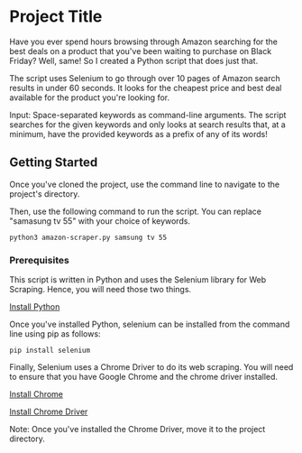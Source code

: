 # Project Title

Have you ever spend hours browsing through Amazon searching for the best deals on a product that you've been waiting to purchase on Black Friday? Well, same! So I created a Python script that does just that.   

The script uses Selenium to go through over 10 pages of Amazon search results in under 60 seconds. It looks for the cheapest price and best deal available for the product you're looking for. 

Input: Space-separated keywords as command-line arguments. The script searches for the given keywords and only looks at search results that, at a minimum, have the provided keywords as a prefix of any of its words!

## Getting Started

Once you've cloned the project, use the command line to navigate to the project's directory.

Then, use the following command to run the script. You can replace "samasung tv 55" with your choice of keywords.
    
    python3 amazon-scraper.py samsung tv 55


### Prerequisites

This script is written in Python and uses the Selenium library for Web Scraping. Hence, you will need those two things.

[Install Python](https://www.python.org/downloads/)

Once you've installed Python, selenium can be installed from the command line using pip as follows:

    pip install selenium

Finally, Selenium uses a Chrome Driver to do its web scraping. You will need to ensure that you have Google Chrome and the chrome driver installed. 

[Install Chrome](https://www.google.com/chrome/)

[Install Chrome Driver](https://sites.google.com/a/chromium.org/chromedriver/downloads)

Note: Once you've installed the Chrome Driver, move it to the project directory.
